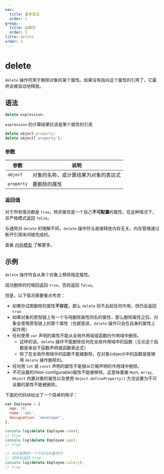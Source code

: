 ```yaml
---
nav:
  title: 基本语法
  order: 1
group:
  title: 运算符
  order: 5
title: delete
order: 3
---
```


# delete

`delete` 操作符用于删除对象的某个属性。如果没有指向这个属性的引用了，它最终会被自动地释放。

## 语法

```js
delete expression;
```

`expression` 的计算结果应该是某个属性的引用

```js
delete object.property;
delete object['property'];
```

### 参数

| 参数       | 说明                                 |
| ---------- | ------------------------------------ |
| `object`   | 对象的名称，或计算结果为对象的表达式 |
| `property` | 要删除的属性                         |

### 返回值

对于所有情况都是 `true`，除非属性是一个自己**不可配置**的属性，在这种情况下，非严格模式返回 `false`。

与通常对 `delete` 的理解不同，`delete` 操作符与直接释放内存无关。内存管理通过断开引用来间接完成的。

查看 [内存模型](../../../core-modules/executable-code-and-execution-contexts/memory-management/memory-model) 了解更多。

## 示例

`delete` 操作符会从某个对象上移除指定属性。

成功删除的时候回返回 `true`，否则返回 `false`。

但是，以下情况需要重点考虑：

- 如果你试图删除的属性**不存在**，那么 `delete` 将不会起任何作用，但仍会返回 `true`
- 如果对象的原型链上有一个与待删除属性同名的属性，那么删除属性之后，对象会使用原型链上的那个属性（也就是说，`delete` 操作只会在自身的属性上起作用）
- 任何使用 `var` 声明的属性不能从全局作用域或函数的作用域中删除。
  - 这样的话，`delete` 操作不能删除任何在全局作用域中的函数（无论这个函数是来自于函数声明或函数表达式）
  - 除了在全局作用域中的函数不能被删除，在对象(object)中的函数是能够用 `delete` 操作删除的。
- 任何用 `let` 或 `const` 声明的属性不能够从它被声明的作用域中删除。
- 不可设置的(Non-configurable)属性不能被移除。这意味着像 `Math`, `Array`, `Object` 内置对象的属性以及使用 `Object.defineProperty()` 方法设置为不可设置的属性不能被删除。

下面的代码块给出了一个简单的例子：

```js
var Employee = {
  age: 28,
  name: 'abc',
  designation: 'developer',
};

console.log(delete Employee.name);
// true
console.log(delete Employee.age);
// true

// 当试着删除一个不存在的属性时
// 同样会返回 true
console.log(delete Employee.salary);
// true
```

